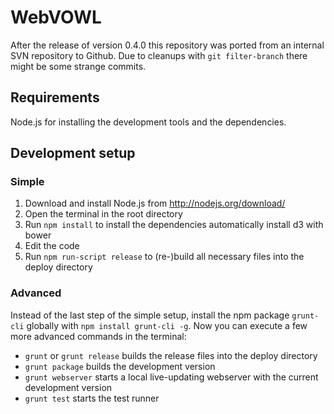 WebVOWL
=======

After the release of version 0.4.0 this repository was ported from an internal SVN repository to
Github. Due to cleanups with `git filter-branch` there might be some strange commits.


Requirements
------------

Node.js for installing the development tools and the dependencies.

Development setup
-----------------

### Simple ###
1. Download and install Node.js from http://nodejs.org/download/
2. Open the terminal in the root directory
3. Run `npm install` to install the dependencies automatically install d3 with bower
4. Edit the code
5. Run `npm run-script release` to (re-)build all necessary files into the deploy directory

### Advanced ###
Instead of the last step of the simple setup, install the npm package `grunt-cli` globally with
`npm install grunt-cli -g`. Now you can execute a few more advanced commands in the terminal:

* `grunt` or `grunt release` builds the release files into the deploy directory
* `grunt package` builds the development version
* `grunt webserver` starts a local live-updating webserver with the current development version
* `grunt test` starts the test runner
